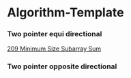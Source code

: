 # Algorithm-Template


### Two pointer equi directional 


[209 Minimum Size Subarray Sum ](https://leetcode.com/problems/minimum-size-subarray-sum/)



### Two pointer opposite directional 
